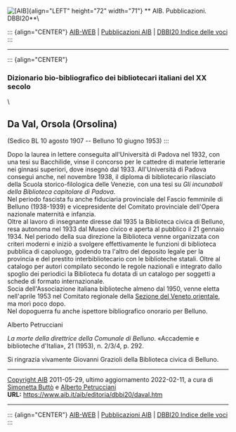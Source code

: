 ![\[AIB\]](/aib/wi/aibv72.gif){align="LEFT" height="72" width="71"}
** AIB. Pubblicazioni. DBBI20**\

::: {align="CENTER"}
[AIB-WEB](/) \| [Pubblicazioni AIB](/pubblicazioni/) \| [DBBI20 Indice
delle voci](dbbi20.htm)
:::

------------------------------------------------------------------------

::: {align="CENTER"}
### Dizionario bio-bibliografico dei bibliotecari italiani del XX secolo

\

## Da Val, Orsola (Orsolina)

(Sedico BL 10 agosto 1907 -- Belluno 10 giugno 1953)
:::

Dopo la laurea in lettere conseguita all\'Università di Padova nel 1932,
con una tesi su Bacchilide, vinse il concorso per le cattedre di materie
letterarie nei ginnasi superiori, dove insegnò dal 1933. All\'Università
di Padova conseguì anche, nel novembre 1938, il diploma di bibliotecario
rilasciato della Scuola storico-filologica delle Venezie, con una tesi
su *Gli incunaboli della Biblioteca capitolare di Padova*.\
Nel periodo fascista fu anche fiduciaria provinciale del Fascio
femminile di Belluno (1938-1939) e vicepresidente del Comitato
provinciale dell\'Opera nazionale maternità e infanzia.\
Oltre al lavoro di insegnante diresse dal 1935 la Biblioteca civica di
Belluno, resa autonoma nel 1933 dal Museo civico e aperta al pubblico il
21 gennaio 1934. Nel periodo della sua direzione la Biblioteca venne
organizzata con criteri moderni e iniziò a svolgere effettivamente le
funzioni di biblioteca pubblica di capoluogo, godendo tra l\'altro del
deposito legale per la provincia e del prestito interbibliotecario con
le biblioteche statali. Oltre al catalogo per autori compilato secondo
le regole nazionali e integrato dallo spoglio dei periodici la
Biblioteca fu dotata di un catalogo per soggetti a schede di formato
internazionale.\
Socia dell\'Associazione italiana biblioteche almeno dal 1950, venne
eletta nell\'aprile 1953 nel Comitato regionale della [Sezione del
Veneto orientale](/aib/stor/sezioni/ven-or.htm), ma morì poco dopo.\
Nel dopoguerra fu anche ispettore bibliografico onorario per Belluno.

Alberto Petrucciani

*La morte della direttrice della Comunale di Belluno*. «Accademie e
biblioteche d\'Italia», 21 (1953), n. 2/3/4, p. 292.

Si ringrazia vivamente Giovanni Grazioli della Biblioteca civica di
Belluno.

------------------------------------------------------------------------

[Copyright AIB](/su-questo-sito/dichiarazione-di-copyright-aib-web/)
2011-05-29, ultimo aggiornamento 2022-02-11, a cura di [Simonetta
Buttò](/aib/redazione3.htm) e [Alberto
Petrucciani](/su-questo-sito/redazione-aib-web/)\
**URL:** https://www.aib.it/aib/editoria/dbbi20/daval.htm

------------------------------------------------------------------------

::: {align="CENTER"}
[AIB-WEB](/) \| [Pubblicazioni AIB](/pubblicazioni/) \| [DBBI20 Indice
delle voci](dbbi20.htm)
:::
